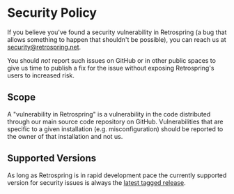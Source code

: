 # Security Policy

If you believe you've found a security vulnerability in Retrospring (a bug that allows something to happen that shouldn't be possible), you can reach us at <security@retrospring.net>.

You should *not* report such issues on GitHub or in other public spaces to give us time to publish a fix for the issue without exposing Retrospring's users to increased risk.

## Scope

A "vulnerability in Retrospring" is a vulnerability in the code distributed through our main source code repository on GitHub. Vulnerabilities that are specific to a given installation (e.g. misconfiguration) should be reported to the owner of that installation and not us.

## Supported Versions

As long as Retrospring is in rapid development pace the currently supported version for security issues is always the [latest tagged release](https://github.com/Retrospring/retrospring/releases/latest).
